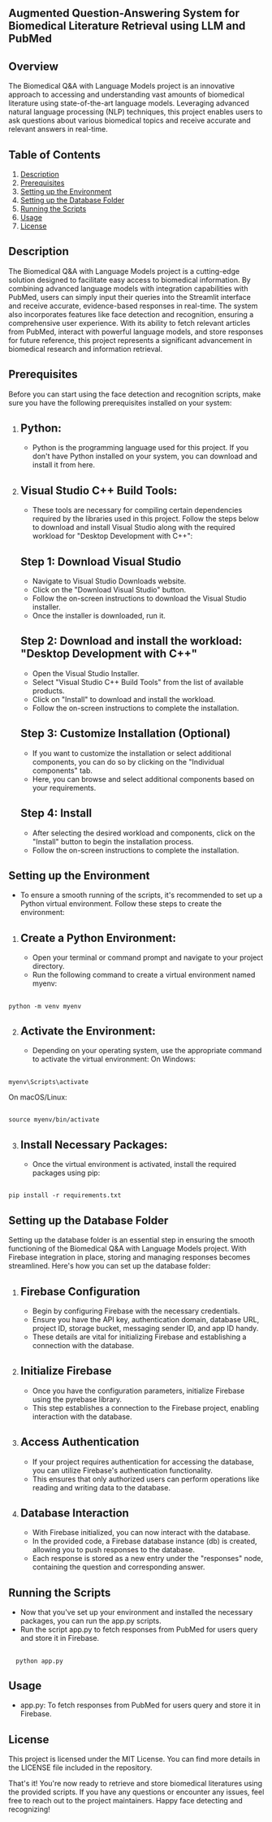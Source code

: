 ## Augmented Question-Answering System for Biomedical Literature Retrieval using LLM and PubMed

## Overview
The Biomedical Q&A with Language Models project is an innovative approach to accessing and understanding vast amounts of biomedical literature using state-of-the-art language models. Leveraging advanced natural language processing (NLP) techniques, this project enables users to ask questions about various biomedical topics and receive accurate and relevant answers in real-time.

## Table of Contents
1. [Description](#Description)
2. [Prerequisites](#Prerequisites)
3. [Setting up the Environment](#SettinguptheEnvironment)
4. [Setting up the Database Folder](#SettinguptheDatabaseFolder)
5. [Running the Scripts](#RunningtheScripts)
6. [Usage](#Usage)
7. [License](#License)

## Description
The Biomedical Q&A with Language Models project is a cutting-edge solution designed to facilitate easy access to biomedical information. By combining advanced language models with integration capabilities with PubMed, users can simply input their queries into the Streamlit interface and receive accurate, evidence-based responses in real-time. The system also incorporates features like face detection and recognition, ensuring a comprehensive user experience. With its ability to fetch relevant articles from PubMed, interact with powerful language models, and store responses for future reference, this project represents a significant advancement in biomedical research and information retrieval.

## Prerequisites
Before you can start using the face detection and recognition scripts, make sure you have the following prerequisites installed on your system:

1. ## Python:
    * Python is the programming language used for this project. If you don't have Python installed on your system, you can download and install it from here.

2. ## Visual Studio C++ Build Tools:
   * These tools are necessary for compiling certain dependencies required by the libraries used in this project. Follow the steps below to download and install
     Visual Studio along with the required workload for "Desktop Development with C++":

   ## Step 1: Download Visual Studio
      * Navigate to Visual Studio Downloads website.
      * Click on the "Download Visual Studio" button.
      * Follow the on-screen instructions to download the Visual Studio installer.
      * Once the installer is downloaded, run it.
        
   ## Step 2: Download and install the workload: "Desktop Development with C++"
      * Open the Visual Studio Installer.
      * Select "Visual Studio C++ Build Tools" from the list of available products.
      * Click on "Install" to download and install the workload.
      * Follow the on-screen instructions to complete the installation.
      
   ## Step 3: Customize Installation (Optional)
      * If you want to customize the installation or select additional components, you can do so by clicking on the "Individual components" tab.
      * Here, you can browse and select additional components based on your requirements.
      
   ## Step 4: Install
      * After selecting the desired workload and components, click on the "Install" button to begin the installation process.
      * Follow the on-screen instructions to complete the installation.

## Setting up the Environment
   * To ensure a smooth running of the scripts, it's recommended to set up a Python virtual environment. Follow these steps to create the environment:

1. ## Create a Python Environment:
      * Open your terminal or command prompt and navigate to your project directory.
      * Run the following command to create a virtual environment named myenv:
##
    python -m venv myenv
    
2. ## Activate the Environment:
      * Depending on your operating system, use the appropriate command to activate the virtual environment:
  On Windows:
  ##
    myenv\Scripts\activate
  On macOS/Linux:
  ##
    source myenv/bin/activate
    
3. ## Install Necessary Packages:
      * Once the virtual environment is activated, install the required packages using pip:
  ##
    pip install -r requirements.txt

## Setting up the Database Folder
Setting up the database folder is an essential step in ensuring the smooth functioning of the Biomedical Q&A with Language Models project. With Firebase integration in place, storing and managing responses becomes streamlined. Here's how you can set up the database folder:

1. ## Firebase Configuration 
   * Begin by configuring Firebase with the necessary credentials. 
   * Ensure you have the API key, authentication domain, database URL, project ID, storage bucket, messaging sender ID, and app ID handy. 
   * These details are vital for initializing Firebase and establishing a connection with the database.

2. ## Initialize Firebase 
   * Once you have the configuration parameters, initialize Firebase using the pyrebase library. 
   * This step establishes a connection to the Firebase project, enabling interaction with the database.

3. ## Access Authentication 
   * If your project requires authentication for accessing the database, you can utilize Firebase's authentication functionality. 
   * This ensures that only authorized users can perform operations like reading and writing data to the database.

4. ## Database Interaction 
   * With Firebase initialized, you can now interact with the database.
   * In the provided code, a Firebase database instance (db) is created, allowing you to push responses to the database.
   * Each response is stored as a new entry under the "responses" node, containing the question and corresponding answer.
     
## Running the Scripts
* Now that you've set up your environment and installed the necessary packages, you can run the app.py scripts.
* Run the script app.py to fetch responses from PubMed for users query and store it in Firebase.
##
      python app.py

## Usage
* app.py: To fetch responses from PubMed for users query and store it in Firebase.

## License
This project is licensed under the MIT License. You can find more details in the LICENSE file included in the repository.

That's it! You're now ready to retrieve and store biomedical literatures using the provided scripts. If you have any questions or encounter any issues, feel free to reach out to the project maintainers. 
Happy face detecting and recognizing!
